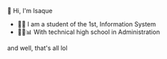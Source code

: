 👋 Hi, I'm Isaque

- 👨‍💻 I am a student of the 1st, Information System
- 👨‍🎓📊 With technical high school in Administration

and well, that's all lol

<!---
isiszac/isiszac is a ✨ special ✨ repository because its `README.md` (this file) appears on your GitHub profile.
You can click the Preview link to take a look at your changes.
--->
